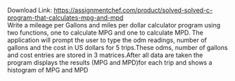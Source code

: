 Download Link: https://assignmentchef.com/product/solved-solved-c-program-that-calculates-mpg-and-mpd
<br>
Write a mileage per Gallons and miles per dollar calculator program using two functions, one to calculate MPG and one to calculate MPD. The application will prompt the user to type the odm readings, number of gallons and the cost in US dollars for 5 trips.These odms, number of gallons and cost entries are stored in 3 matrices.After all data are taken the program displays the results (MPG and MPD)for each trip and shows a histogram of MPG and MPD